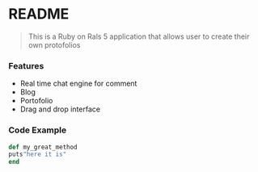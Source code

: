 # README

> This is a Ruby on Rals 5 application that allows user to create their own protofolios

### Features 

- Real time chat engine for comment
- Blog
- Portofolio
- Drag and drop interface

### Code Example

```ruby
def my_great_method
puts"here it is"
end
```
